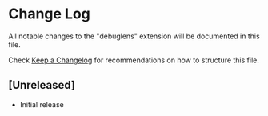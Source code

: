 # Change Log

All notable changes to the "debuglens" extension will be documented in this file.

Check [Keep a Changelog](http://keepachangelog.com/) for recommendations on how to structure this file.

## [Unreleased]

- Initial release